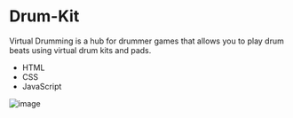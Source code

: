# Drum-Kit
Virtual Drumming is a hub for drummer games that allows you to play drum beats using virtual drum kits and pads.
* HTML
* CSS
* JavaScript

![image](https://user-images.githubusercontent.com/91674419/165761689-71424087-ba2b-459c-b3f0-4dd94d68b6bd.png)
